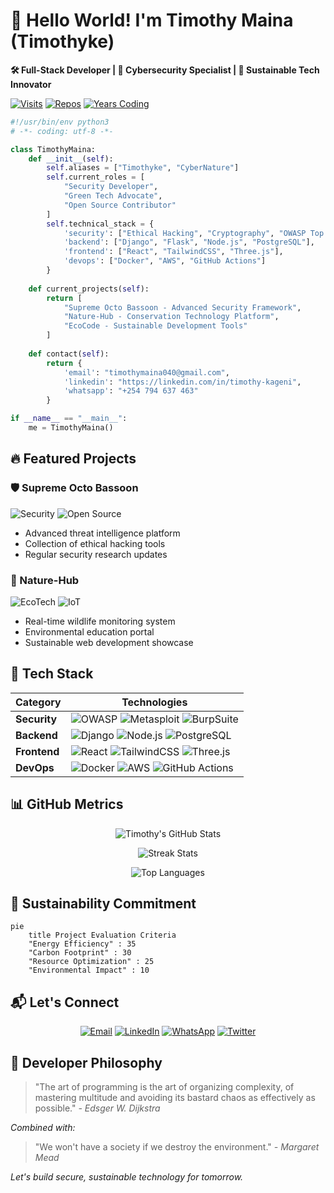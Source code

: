 # 👋 Hello World! I'm Timothy Maina (Timothyke)

**🛠️ Full-Stack Developer | 🔐 Cybersecurity Specialist | 🌿 Sustainable Tech Innovator**

[![Visits](https://komarev.com/ghpvc/?username=Timothyke&label=Profile%20Views&color=0e75b6&style=flat)](https://github.com/Timothyke)
[![Repos](https://badges.pufler.dev/repos/Timothyke?color=blue&style=flat)](https://github.com/Timothyke?tab=repositories)
[![Years Coding](https://badges.pufler.dev/years/Timothyke?color=blue&style=flat)](https://github.com/Timothyke)

```python
#!/usr/bin/env python3
# -*- coding: utf-8 -*-

class TimothyMaina:
    def __init__(self):
        self.aliases = ["Timothyke", "CyberNature"]
        self.current_roles = [
            "Security Developer",
            "Green Tech Advocate",
            "Open Source Contributor"
        ]
        self.technical_stack = {
            'security': ["Ethical Hacking", "Cryptography", "OWASP Top 10"],
            'backend': ["Django", "Flask", "Node.js", "PostgreSQL"],
            'frontend': ["React", "TailwindCSS", "Three.js"],
            'devops': ["Docker", "AWS", "GitHub Actions"]
        }
    
    def current_projects(self):
        return [
            "Supreme Octo Bassoon - Advanced Security Framework",
            "Nature-Hub - Conservation Technology Platform",
            "EcoCode - Sustainable Development Tools"
        ]
    
    def contact(self):
        return {
            'email': "timothymaina040@gmail.com",
            'linkedin': "https://linkedin.com/in/timothy-kageni",
            'whatsapp': "+254 794 637 463"
        }

if __name__ == "__main__":
    me = TimothyMaina()
```

## 🔥 Featured Projects

### 🛡️ Supreme Octo Bassoon
![Security](https://img.shields.io/badge/Security-Pentesting-red?logo=shield-check&logoColor=white)
![Open Source](https://img.shields.io/badge/Open%20Source-True-brightgreen)
- Advanced threat intelligence platform
- Collection of ethical hacking tools
- Regular security research updates

### 🌿 Nature-Hub
![EcoTech](https://img.shields.io/badge/Eco-Friendly-Tech-success?logo=leaf)
![IoT](https://img.shields.io/badge/IoT-Wildlife-blue?logo=raspberry-pi)
- Real-time wildlife monitoring system
- Environmental education portal
- Sustainable web development showcase

## 🚀 Tech Stack

<div align="center">
  
| Category       | Technologies                                                                 |
|----------------|-----------------------------------------------------------------------------|
| **Security**   | ![OWASP](https://img.shields.io/badge/OWASP-000000?logo=owasp&logoColor=white) ![Metasploit](https://img.shields.io/badge/Metasploit-000000?logo=metasploit) ![BurpSuite](https://img.shields.io/badge/Burp_Suite-000000?logo=burpsuite) |
| **Backend**    | ![Django](https://img.shields.io/badge/Django-092E20?logo=django&logoColor=white) ![Node.js](https://img.shields.io/badge/Node.js-339933?logo=node.js&logoColor=white) ![PostgreSQL](https://img.shields.io/badge/PostgreSQL-316192?logo=postgresql&logoColor=white) |
| **Frontend**   | ![React](https://img.shields.io/badge/React-20232A?logo=react&logoColor=61DAFB) ![TailwindCSS](https://img.shields.io/badge/Tailwind_CSS-38B2AC?logo=tailwind-css&logoColor=white) ![Three.js](https://img.shields.io/badge/Three.js-000000?logo=three.js&logoColor=white) |
| **DevOps**     | ![Docker](https://img.shields.io/badge/Docker-2496ED?logo=docker&logoColor=white) ![AWS](https://img.shields.io/badge/AWS-232F3E?logo=amazon-aws&logoColor=white) ![GitHub Actions](https://img.shields.io/badge/GitHub_Actions-2088FF?logo=github-actions&logoColor=white) |

</div>

## 📊 GitHub Metrics

<div align="center">
  
![Timothy's GitHub Stats](https://github-readme-stats.vercel.app/api?username=Timothyke&show_icons=true&count_private=true&theme=radical&hide_border=true)

![Streak Stats](https://streak-stats.demolab.com/?user=Timothyke&theme=radical&hide_border=true)

![Top Languages](https://github-readme-stats.vercel.app/api/top-langs/?username=Timothyke&layout=compact&theme=radical&hide_border=true)

</div>

## 🌱 Sustainability Commitment

```mermaid
pie
    title Project Evaluation Criteria
    "Energy Efficiency" : 35
    "Carbon Footprint" : 30
    "Resource Optimization" : 25
    "Environmental Impact" : 10
```

## 📬 Let's Connect

<div align="center">

[![Email](https://img.shields.io/badge/Email-timothymaina040@gmail.com-D14836?style=for-the-badge&logo=gmail&logoColor=white)](mailto:timothymaina040@gmail.com)
[![LinkedIn](https://img.shields.io/badge/LinkedIn-Timothy_Kageni-0077B5?style=for-the-badge&logo=linkedin&logoColor=white)](https://www.linkedin.com/in/timothy-kageni)
[![WhatsApp](https://img.shields.io/badge/WhatsApp-25D366?style=for-the-badge&logo=whatsapp&logoColor=white)](https://wa.me/254794637463)
[![Twitter](https://img.shields.io/badge/Twitter-1DA1F2?style=for-the-badge&logo=twitter&logoColor=white)](https://twitter.com/yourhandle)

</div>

## 💭 Developer Philosophy

> "The art of programming is the art of organizing complexity, of mastering multitude and avoiding its bastard chaos as effectively as possible."
> *- Edsger W. Dijkstra*

*Combined with:*
> "We won't have a society if we destroy the environment."
> *- Margaret Mead*

*Let's build secure, sustainable technology for tomorrow.*
```


